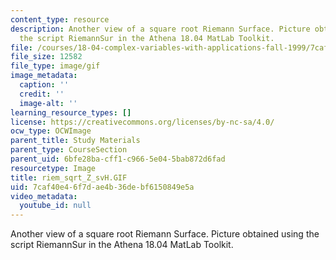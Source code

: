 ```yaml
---
content_type: resource
description: Another view of a square root Riemann Surface. Picture obtained using
  the script RiemannSur in the Athena 18.04 MatLab Toolkit.
file: /courses/18-04-complex-variables-with-applications-fall-1999/7caf40e46f7dae4b36debf6150849e5a_riem_sqrt_Z_svH.GIF
file_size: 12582
file_type: image/gif
image_metadata:
  caption: ''
  credit: ''
  image-alt: ''
learning_resource_types: []
license: https://creativecommons.org/licenses/by-nc-sa/4.0/
ocw_type: OCWImage
parent_title: Study Materials
parent_type: CourseSection
parent_uid: 6bfe28ba-cff1-c966-5e04-5bab872d6fad
resourcetype: Image
title: riem_sqrt_Z_svH.GIF
uid: 7caf40e4-6f7d-ae4b-36de-bf6150849e5a
video_metadata:
  youtube_id: null
---
```

Another view of a square root Riemann Surface. Picture obtained using the script RiemannSur in the Athena 18.04 MatLab Toolkit.